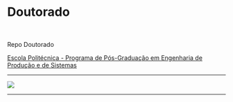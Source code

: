 # Doutorado

&nbsp;

Repo Doutorado 


[Escola Politécnica - Programa de Pós-Graduação em Engenharia de Produção e de Sistemas](https://www.pucpr.br/escola-politecnica/mestrado-doutorado/engenharia-de-producao-e-sistemas/)

***

  ![](https://upload.wikimedia.org/wikipedia/commons/f/f0/Pucpr-logo.jpg)

***

